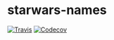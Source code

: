 # starwars-names

[![Travis](https://img.shields.io/travis/valishah/starwars-names.svg?style=flat-square)](https://travis-ci.org/valishah/starwars-names)
[![Codecov](https://img.shields.io/codecov/c/github/valishah/starwars-names.svg?style=flat-square)](https://codecov.io/gh/valishah/starwars-names)
